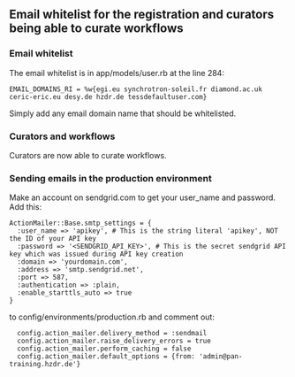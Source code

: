 ## Email whitelist for the registration and curators being able to curate workflows

 
### Email whitelist

The email whitelist is in app/models/user.rb at the line 284:

```
EMAIL_DOMAINS_RI = %w{egi.eu synchrotron-soleil.fr diamond.ac.uk ceric-eric.eu desy.de hzdr.de tessdefaultuser.com}
```

Simply add any email domain name that should be whitelisted. 

### Curators and workflows

Curators are now able to curate workflows.

### Sending emails in the production environment

Make an account on sendgrid.com to get your user_name and password.
Add this:

```
ActionMailer::Base.smtp_settings = {
  :user_name => 'apikey', # This is the string literal 'apikey', NOT the ID of your API key
  :password => '<SENDGRID_API_KEY>', # This is the secret sendgrid API key which was issued during API key creation
  :domain => 'yourdomain.com',
  :address => 'smtp.sendgrid.net',
  :port => 587,
  :authentication => :plain,
  :enable_starttls_auto => true
}
```
to config/environments/production.rb
and comment out:

```
  config.action_mailer.delivery_method = :sendmail
  config.action_mailer.raise_delivery_errors = true
  config.action_mailer.perform_caching = false
  config.action_mailer.default_options = {from: 'admin@pan-training.hzdr.de'}
```
